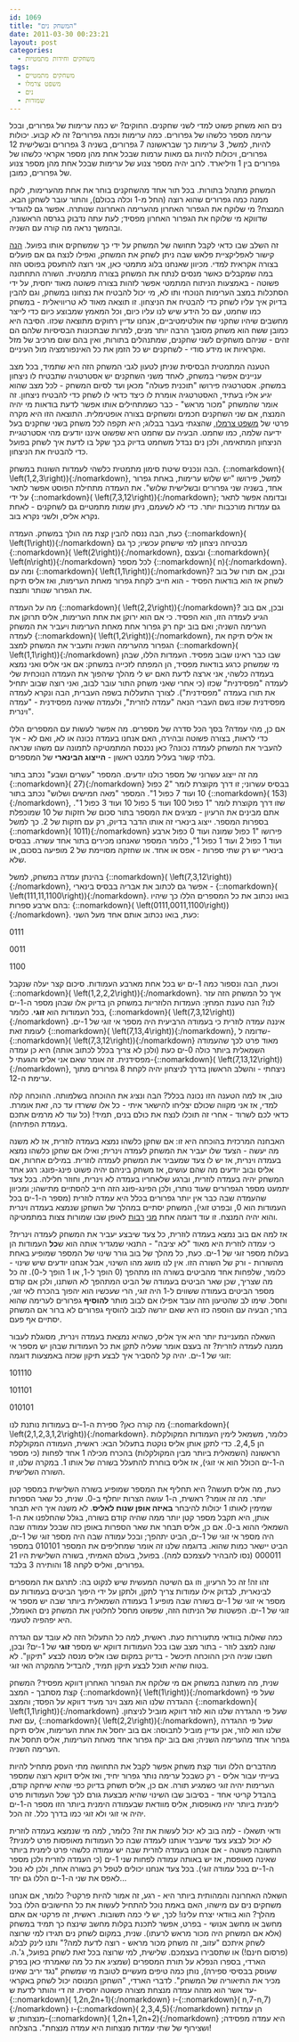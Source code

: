 ```yaml
---
id: 1069
title: "המשחק נים"
date: 2011-03-30 00:23:21
layout: post
categories: 
  - משחקים וחידות מתמטיות
tags: 
  - משחקים מתמטיים
  - משפט צרמלו
  - נים
  - שמורות
---
```

נים הוא משחק פשוט למדי לשני שחקנים. החוקים? יש כמה ערימות של גפרורים, ובכל ערימה מספר כלשהו של גפרורים. כמה ערימות וכמה גפרורים? זה לא קבוע. יכולות להיות, למשל, 3 ערימות כך שבראשונה 7 גפרורים, בשניה 3 גפרורים ובשלישית 12 גפרורים, ויכולות להיות גם מאות ערמות שבכל אחת מהן מספר אקראי כלשהו של גפרורים בין 1 וזיליארד. לרוב יהיה מספר צנוע של ערימות שבכל אחת מהן מספר צנוע של גפרורים, כמובן.

המשחק מתנהל בתורות. בכל תור אחד מהשחקנים בוחר את אחת מהערימות, לוקח ממנה כמה גפרורים שהוא רוצה (החל מ-1 וכלה בכולם), והתור עובר לשחקן הבא. המנצח? מי שלוקח את הגפרור האחרון מהערימה האחרונה שנותרה. אפשר גם להגדיר שדווקא מי שלוקח את הגפרור האחרון מפסיד; לעת עתה נדבוק בגרסה הראשונה, ובהמשך נראה מה קורה עם השניה.

זה השלב שבו כדאי לקבל תחושה של המשחק על ידי כך שמשחקים אותו בפועל. <a href="http://www.gamedesign.jp/flash/nim/nim.html">הנה</a> קישור לאפליקציית פלאש שבה ניתן לשחק את המשחק, ואפילו לנצח גם אם פועלים בצורה אקראית למדי. מכיוון שאנחנו בלוג מתמטי כאן, אני רוצה להתעסק בפוסט הזה במה שמקבלים כאשר מנסים לנתח את המשחק בצורה מתמטית. השורה התחתונה פשוטה - באמצעות הניתוח המתמטי אפשר לזהות בצורה פשוטה מאוד יחסית, על ידי הסתכלות במצב הערימות הנוכחי ותו לא, מי יכול להבטיח את נצחונו במשחק, וגם להבין בדיוק איך עליו לשחק כדי להבטיח את הניצחון. זו תוצאה מאוד לא טריוויאלית - במשחק כמו שחמט, עם כל הידע שיש לנו עליו כיום, וכל המאמץ שמבוצע כיום כדי לייצר מחשבים שיהיו שחקני שח אולטימטיביים, אנחנו עדיין רחוקים מתוצאה שכזו. הסיבה היא כמובן ששח הוא משחק מסובך הרבה יותר מנים, למרות שבתכונות הבסיסיות שלהם הם זהים - שניהם משחקים לשני שחקנים, שמתנהלים בתורות, ואין בהם שום מרכיב של מזל ואקראיות או מידע סודי - לשחקנים יש כל הזמן את כל האינפורמציה מול העיניים.

הטענה המתמטית הבסיסית שניתן לטעון לגבי המשחק הזה היא שתמיד, בכל מצב עניינים אפשרי במשחק, לאחד משני השחקנים יש אסטרטגיה שתבטיח לו ניצחון במשחק. אסטרטגיה פירושו "תוכנית פעולה" מכאן ועד לסיום המשחק - לכל מצב שהוא יגיע אליו בעתיד, האסטרטגיה אומרת לו כיצד כדאי לו לשחק כדי להבטיח ניצחון. זה אומר שהמשחק "מכור מראש" - כבר כשמתחילים אותו אפשר לדעת בודאות מי יהיה המנצח, אם שני השחקנים חכמים ומשחקים בצורה אופטימלית. התוצאה הזו היא מקרה פרטי של <a href="http://www.gadial.net/?p=49">משפט צרמלו</a>, שהצגתי בעבר בבלוג; היא תקפה לכל משחק בשני שחקנים בעל ידיעה שלמה, כמו שחמט. הבעיה עם שחמט היא שפשוט איננו יודעים מהי אסטרטגיית הניצחון המתאימה, ולכן נים נבדל משחמט בדיוק בכך שקל בו לדעת איך לשחק בפועל כדי להבטיח את הניצחון.

הבה ונכניס שיטת סימון מתמטית כלשהי לעמדות השונות במשחק. {::nomarkdown}\( \left(1,2,3\right)\){:/nomarkdown}, למשל, פירושו "יש שלוש ערימות, באחת גפרור אחד, בשניה שני גפרורים ובשלישית שלוש". את העמדה מתחילת הפוסט אפשר לתאר על ידי {::nomarkdown}\( \left(7,3,12\right)\){:/nomarkdown}; ובדומה אפשר לתאר גם עמדות מורכבות יותר. כדי לא לשעמם, ניתן שמות מתמטיים גם לשחקנים - לאחת נקרא אליס, ולשני נקרא בוב.

כעת, הבה ננסה להבין קצת מה הולך במשחק. העמדה {::nomarkdown}\( \left(1\right)\){:/nomarkdown} מבטיחה ניצחון למי שישחק עכשיו; כך גם {::nomarkdown}\( \left(2\right)\){:/nomarkdown}, ובעצם {::nomarkdown}\( \left(n\right)\){:/nomarkdown} לכל מספר {::nomarkdown}\( n\){:/nomarkdown}. ומה עם {::nomarkdown}\( \left(1,1\right)\){:/nomarkdown}? ובכן, אם תורו של בוב לשחק אז הוא בודאות הפסיד - הוא חייב לקחת גפרור מאחת הערימות, ואז אליס תיקח את הגפרור שנותר ותנצח.

מה על העמדה {::nomarkdown}\( \left(2,2\right)\){:/nomarkdown}? ובכן, אם בוב הגיע לעמדה הזו, הוא הפסיד. כי אם הוא ירוקן את אחת הערימות, אליס תרוקן את הערימה השניה; ואם בוב יקח רק גפרור אחת מאחת הערימות ויעביר את המשחק לעמדה {::nomarkdown}\( \left(1,2\right)\){:/nomarkdown}, אז אליס תיקח את הגפרור מהערימה השניה ותעביר את המשחק למצב {::nomarkdown}\( \left(1,1\right)\){:/nomarkdown} שבו כבר ראינו שבוב מפסיד. העמדות הללו, שבהן מי שמשחק כרגע בודאות מפסיד, הן המפתח לזכייה במשחק: אם אני אליס ואני נמצא בעמדה כלשהי, אני ארצה לדעת האם יש לי מהלך שיהפוך את העמדה הנוכחית שלי לעמדה "מפסידנית" שכזו (כי אחרי שאני משחק התור עובר לבוב, ואני רוצה שבוב יתחיל את תורו בעמדה "מפסידנית"). לצורך התעללות בשפה העברית, הבה ונקרא לעמדה מפסידנית שכזו בשם העברי הנאה "עמדה לוזרית", ולעמדה שאינה מפסידנית - "עמדה וינרית".

אם כן, מהי עמדה? בסך הכל סדרה של מספרים. מה אפשר לעשות עם המספרים הללו כדי לראות, בצורה פשוטה ובהירה, האם אנחנו בעמדה נכונה או לא, ואם לא - איך להעביר את המשחק לעמדה נכונה? כאן נכנסת המתמטיקה לתמונה עם משהו שנראה בלתי קשור בעליל ממבט ראשון - <strong>הייצוג הבינארי</strong> של המספרים.

מה זה ייצוג עשרוני של מספר כולנו יודעים. המספר "עשרים ושבע" נכתב בתור {::nomarkdown}\( 27\){:/nomarkdown} בבסיס עשרוני; זו דרך מקוצרת לומר "2 כפול 10 ועוד 7 כפול 1". המספר "מאה חמישים ושלוש" נכתב בתור {::nomarkdown}\( 153\){:/nomarkdown}, שזו דרך מקוצרת לומר "1 כפול 100 ועוד 5 כפול 10 ועוד 3 כפול 1". אתם מבינים את הרעיון - מציגים את המספר בתור סכום של חזקות של 10 שמוכפלת בספרות המספר. ייצוג בינארי זה אותו הדבר בדיוק, רק עם חזקות של 2. כך למשל {::nomarkdown}\( 1011\){:/nomarkdown} פירושו "1 כפול שמונה ועוד 0 כפול ארבע ועוד 1 כפול 2 ועוד 1 כפול 1", כלומר המספר שאנחנו מכירים בתור אחד עשרה. בבסיס בינארי יש רק שתי ספרות - אפס או אחד. או שחזקה מסויימת של 2 מופיעה בסכום, או שלא.

בהינתן עמדה במשחק, למשל {::nomarkdown}\( \left(7,3,12\right)\){:/nomarkdown}, אפשר גם לכתוב את אבריה בבסיס בינארי - {::nomarkdown}\( \left(111,11,1100\right)\){:/nomarkdown}. בואו נכתוב את כל המספרים הללו כך שיהיו בהם ארבע ספרות: {::nomarkdown}\( \left(0111,0011,1100\right)\){:/nomarkdown}. כעת, בואו נכתוב אותם אחד מעל השני:

0111

0011

1100

וכעת, הבה ונספור כמה 1-ים יש בכל אחת מארבע העמודות. סיכום קצר יעלה שנקבל {::nomarkdown}\( \left(1,2,2,2\right)\){:/nomarkdown}. איך כל המשחק הזה עזר לנו? הנה טענת המחץ: העמדות הלוזריות במשחק הן בדיוק אלו שבהן מספר ה-1-ים בכל העמודות הוא <strong>זוגי</strong>. כלומר, {::nomarkdown}\( \left(7,3,12\right)\){:/nomarkdown} איננה עמדה לוזרית כי בעמודה הרביעית היה מספר אי זוגי של 1-ים. לעומת זאת {::nomarkdown}\( \left(7,13,4\right)\){:/nomarkdown}, שדומה ל-{::nomarkdown}\( \left(7,3,12\right)\){:/nomarkdown} מאוד פרט לכך שהעמודה השמאלית ביותר כולה 0-ים כעת (ולכן לא צריך בכלל לכתוב אותה) היא כן עמדה מפסידנית. זה אומר שאם אני אליס והגעתי ל-{::nomarkdown}\( \left(7,13,12\right)\){:/nomarkdown}, ניצחתי - והשלב הראשון בדרך לניצחון יהיה לקחת 8 גפרורים מתוך ערימת ה-12.

טוב, אז למה הטענה הזו נכונה בכלל? הבה ונציג את ההוכחה בשלמותה. ההוכחה קלה למדי, אז אני מקווה שכולם יצליחו להישאר איתי - כל אלו ששרדו עד כה, זאת אומרת. כדאי לכם לשרוד - אחרי זה תוכלו לנצח את כולם בנים, תמיד! (כל עוד לא מרמים אתכם בעמדת הפתיחה).

האבחנה המרכזית בהוכחה היא זו: אם שחקן כלשהו נמצא בעמדה לוזרית, אז לא משנה מה יעשה - הצעד שלו יעביר את המשחק לעמדה וינרית; ואילו אם שחקן כלשהו נמצא בעמדה וינרית, אז יש לו צעד שמעביר את המשחק לעמדה לוזרית. במילים אחרות, אם אליס ובוב יודעים מה שהם עושים, אז משחק ביניהם יהיה פשוט פינג-פונג: רגע אחד המשחק יהיה בעמדה לוזרית, וברגע שלאחריו בעמדה לא וינרית, וחוזר חלילה. בכל צעד יתמעט מספר הגפרורים שעוד נותרו, ולכן הפינג-פונג הזה חייב להסתיים מתישהו; ומכיוון שהעמדה שבה כבר אין יותר גפרורים בכלל היא עמדה לוזרית (מספר ה-1-ים בכל העמודות הוא 0, ובפרט זוגי), המשחק יסתיים במהלך של השחקן שנמצא בעמדה וינרית והוא יהיה המנצח. זו עוד דוגמה אחת <a href="http://www.gadial.net/?p=14">מני</a> <a href="http://www.gadial.net/?p=197">רבות</a> לאופן שבו שמורות צצות במתמטיקה.

אז למה אם בוב נמצא בעמדה לוזרית, כל צעד שיבצע יעביר את המשחק לעמדה וינרית? כי עמדה לוזרית היא מאוד "לא יציבה" - התנאי שמגדיר אותה הוא ש<strong>כל</strong> העמודות הן בעלות מספר זוגי של 1-ים. כעת, כל מהלך של בוב גורר שינוי של המספר שמופיע באחת מהשורות - ורק של השורה הזו. אין לנו מושג מהו השינוי, אבל אנחנו יודעים שיש שינוי - כלומר, שלפחות אחד מהביטים בשורה הזו מתהפך (0 הופך ל-1, או 1 הופך ל-0). זה כל מה שצריך, שכן שאר הביטים בעמודה של הביט המתהפך לא השתנו, ולכן אם קודם מספר הביטים בעמודה ששווים ל-1 היה זוגי, הרי שעכשיו הוא יהפוך בהכרח לאי זוגי, וחסל. שימו לב שהטיעון הזה עובד אפילו אם לבוב מותר <strong>להוסיף</strong> גפרורים לערימה שהוא בחר; הבעיה עם הוספה כזו היא שאם יורשה לבוב להוסיף גפרורים לא ברור אם המשחק יסתיים אף פעם.

השאלה המעניינת יותר היא איך אליס, כשהיא נמצאת בעמדה וינרית, מסוגלת לעבור ממנה לעמדה לוזרית? זה בעצם אומר שעליה לתקן את כל העמודות שבהן יש מספר אי זוגי של 1-ים. יהיה קל להסביר איך לבצע תיקון שכזה באמצעות דוגמה:

101110

101101

010101

מה קורה כאן? ספירת ה-1-ים בעמודות נותנת לנו {::nomarkdown}\( \left(2,1,2,3,1,2\right)\){:/nomarkdown}. כלומר, משמאל לימין העמודות המקולקלות הן 2,4,5. כדי לתקן אותן אליס נוקטת בתעלול הבא: ראשית, העמודה המקולקלת הראשונה (השמאלית ביותר מבין המקולקלות) בהכרח מכילה 1 אחד לפחות (כי מספר ה-1-ים הכולל הוא אי זוגי), אז אליס בוחרת להתעלל בשורה של אותו 1. במקרה שלנו, זו השורה השלישית.

כעת, מה אליס תעשה? היא תחליף את המספר שמופיע בשורה השלישית במספר קטן יותר. מה זה אומר? ראשית, ה-1 עושה הצרות יוחלף ב-0. שנית, כל שאר הספרות שמימין לאותו 1 יכולות להיבחר <strong>באיזה אופן שנוח לאליס</strong>. לא משנה איך היא תבחר אותן, היא תקבל מספר קטן יותר ממה שהיה קודם בשורה, בגלל שהחלפנו את ה-1 השמאלי ההוא ב-0. אם כן, אליס תבחר את שאר הספרות באופן כזה שבכל עמודה שבה היה מספר אי זוגי של 1-ים, הביט יתהפך; ובכל עמודה שבה היה מספר זוגי של 1-ים, הביט יישאר כמות שהוא. בדוגמה שלנו זה אומר שמחליפים את המספר 010101 במספר 000011 (נסו להבהיר לעצמכם למה). בפועל, בעולם האמיתי, בשורה השלישית היו 21 גפרורים, ואליס לקחה 18 והותירה 3 בלבד.

זהו זה! זה כל הרעיון, וזו גם השיטה המעשית שיש לנקוט בה: לתרגם את המספרים לבינארית, לבדוק אילו עמודות צריך לתקן, ולתקן על ידי היפוך הביטים בעמודות עם מספר אי זוגי של 1-ים בשורה שבה מופיע 1 בעמודה השמאלית ביותר שבה יש מספר אי זוגי של 1-ים. הפשטות של הניתוח הזה, שפשוט מחסל לחלוטין את המשחק נים האומלל, היא יפהפיה לטעמי.

כמה שאלות בוודאי מתעוררות כעת. ראשית, למה כל התעלול הזה לא עובד עם הגדרה שונה למצב לוזר - בתור מצב שבו בכל העמודות דווקא יש מספר <strong>זוגי</strong> של 1-ים? ובכן, חשבו שניה היכן ההוכחה תיכשל - בדיוק במקום שבו אליס מנסה לבצע "תיקון". לא בטוח שהיא תוכל לבצע תיקון תמיד, להבדיל מהמקרה האי זוגי.

שנית, מה משתנה במשחק אם מי שלוקח את הגפרור האחרון דווקא מפסיד? המשחק קצת מסתבך - המצב {::nomarkdown}\( \left(1\right)\){:/nomarkdown} שעל פי ההגדרה שלנו הוא מצב וינר מעיד דווקא על הפסד; והמצב {::nomarkdown}\( \left(1,1\right)\){:/nomarkdown} שעל פי ההגדרה שלנו הוא לוזר דווקא מוביל לניצחון. עם זאת, {::nomarkdown}\( \left(2,2\right)\){:/nomarkdown}, שעל פי ההגדרה שלנו הוא לוזר, אכן עדיין מוביל לתבוסה: אם בוב יחסל את אחת הערימות, אליס תיקח גפרור אחד מהערימה השניה; ואם בוב יקח גפרור אחד מאחת הערימות, אליס תחסל את הערימה השניה.

מהדברים הללו ועוד קצת משחק אפשר לקבל את התחושה מתי העסק מתחיל להיות בעייתי עבור אליס - רק כשבכל ערימה נותר גפרור יחיד, ואז אליס דווקא רוצה שמספר הערימות יהיה זוגי כשמגיע תורה. אם כן, אליס תשחק בדיוק כפי שהיא שיחקה קודם, בהבדל קריטי אחד - בסיבוב שבו השינוי שהיא מבצעת גורם לכך שכל העמודות פרט לימנית ביותר יהיו מאופסות, אליס מוודאת שבעמודה הימנית ביותר הזו מספר ה-1-ים יהיה אי זוגי ולא זוגי כמו בדרך כלל. זה הכל.

ודאי תשאלו - למה בוב לא יכול לעשות את זה? כלומר, למה מי שנמצא בעמדה לוזרית לא יכול לבצע צעד שיעביר אותנו לעמדה שבה כל העמודות מאופסות פרט לימנית? התשובה פשוטה - אם אנחנו בעמדה לוזרית שבה יש עמודה כלשהי פרט לימנית ביותר שאינה מאופסת, אז יש באותה עמודה לפחות שני 1-ים (כי העמדה לוזרית ולכן מספר ה-1-ים בכל עמודה זוגי). בכל צעד אנחנו יכולים לטפל רק בשורה אחת, ולכן לא נוכל לאפס את שני ה-1-ים הללו גם יחד...

השאלה האחרונה והמהותית ביותר היא - רגע, זה אמור להיות פרקטי? כלומר, אם אנחנו משחקים נים עם מישהו, האם באמת נוכל להתחיל לעשות את כל החישובים הללו בכל מהלך? הוא בוודאי יצרח עלינו! לכך, יש לי כמה תשובות. ראשית, זה פרקטי אם אתם מחשב או מחשב אנושי - בפרט, אפשר לתכנת בקלות מחשב שינצח כך תמיד במשחק (אלא אם המשחק היה מכור מראש לרעתו). שנית, במקום לשחק נים תגידו למי שרוצה לשחק איתכם "עזוב, זה משחק מכור מראש - רוצה לדעת למה?" ותנו לינק לבלוג (פרסום חינם!) או שתסבירו בעצמכם. שלישית, למי שרוצה בכל זאת לשחק בפועל, ג'.ה. הארדי, בספרו הנפלא על תורת המספרים (שמציג את כל מה שאמרתי כאן בפרק שעוסק בבסיסי ספירה), נותן כמה טיפים מעשיים לטובת מי שמשחק "נגד יריב שאינו מכיר את התיאוריה של המשחק". לדברי הארדי, "השחקן המנוסה יכול לשחק באקראי עד אשר הוא מזהה עמדה מנצחת מצורה פשוטה יחסית. זה די והותר לדעת ש-{::nomarkdown}\( 1,2n,2n+1\){:/nomarkdown} ו-{::nomarkdown}\( n,7-n,7\){:/nomarkdown} ו-{::nomarkdown}\( 2,3,4,5\){:/nomarkdown} הן עמדות מנצחות; ש-{::nomarkdown}\( 1,2n+1,2n+2\){:/nomarkdown} היא עמדה מפסידה; ושצירוף של שתי עמדות מנצחות היא עמדה מנצחת". בהצלחה!
